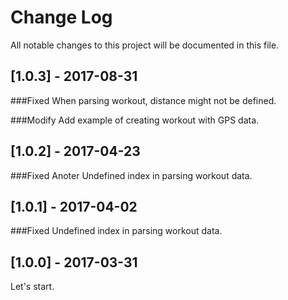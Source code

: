 # Change Log
All notable changes to this project will be documented in this file.

## [1.0.3] - 2017-08-31
###Fixed
When parsing workout, distance might not be defined.

###Modify
Add example of creating workout with GPS data.

## [1.0.2] - 2017-04-23
###Fixed
Anoter Undefined index in parsing workout data.

## [1.0.1] - 2017-04-02
###Fixed
Undefined index in parsing workout data.

## [1.0.0] - 2017-03-31
Let's start.